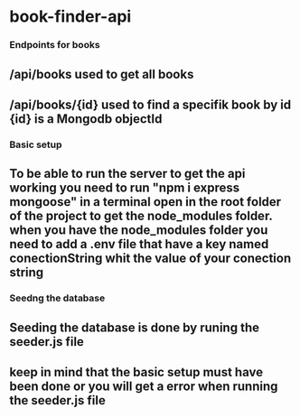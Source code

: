 # book-finder-api
### Endpoints for books
## /api/books used to get all books

## /api/books/{id} used to find a specifik book by id {id} is a Mongodb objectId

### Basic setup
## To be able to run the server to get the api working you need to run "npm i express mongoose" in a terminal open in the root folder of the project to get the node_modules folder. when you have the node_modules folder you need to add a .env file that have a key named conectionString whit the value of your conection string

### Seedng the database
## Seeding the database is done by runing the seeder.js file
## keep in mind that the basic setup must have been done or you will get a error when running the seeder.js file
